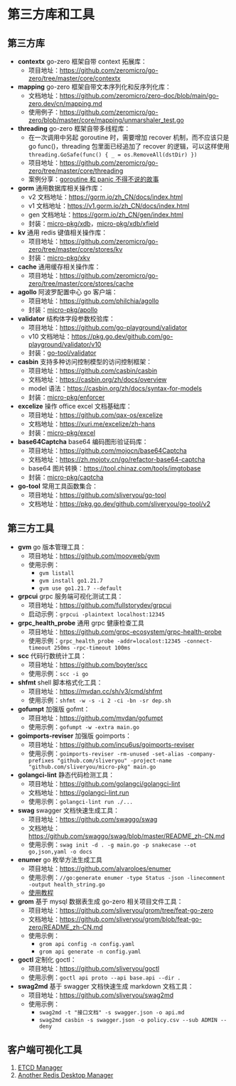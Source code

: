 # 第三方库和工具

## 第三方库

- **contextx** go-zero 框架自带 context 拓展库：
  - 项目地址：https://github.com/zeromicro/go-zero/tree/master/core/contextx
- **mapping** go-zero 框架自带文本序列化和反序列化库：
  - 文档地址：https://github.com/zeromicro/zero-doc/blob/main/go-zero.dev/cn/mapping.md
  - 使用例子：https://github.com/zeromicro/go-zero/blob/master/core/mapping/unmarshaler_test.go
- **threading** go-zero 框架自带多线程库：
  - 在一次调用中另起 goroutine 时，需要增加 recover 机制，而不应该只是 go func()，threading 包里面已经追加了 recover 的逻辑，可以这样使用 `threading.GoSafe(func() { _ = os.RemoveAll(dstDir) })`
  - 项目地址：https://github.com/zeromicro/go-zero/tree/master/core/threading
  - 案例分享：[goroutine 和 panic 不得不说的故事](https://blog.csdn.net/RA681t58CJxsgCkJ31/article/details/83005923)
- **gorm** 通用数据库相关操作库：
  - v2 文档地址：https://gorm.io/zh_CN/docs/index.html
  - v1 文档地址：https://v1.gorm.io/zh_CN/docs/index.html
  - gen 文档地址：https://gorm.io/zh_CN/gen/index.html
  - 封装：[micro-pkg/xdb](../xdb)，[micro-pkg/xdb/xfield](../xdb/xfield)
- **kv** 通用 redis 键值相关操作库：
  - 项目地址：https://github.com/zeromicro/go-zero/tree/master/core/stores/kv
  - 封装：[micro-pkg/xkv](../xkv)
- **cache** 通用缓存相关操作库：
  - 项目地址：https://github.com/zeromicro/go-zero/tree/master/core/stores/cache
- **agollo** 阿波罗配置中心 go 客户端：
  - 项目地址：https://github.com/philchia/agollo
  - 封装：[micro-pkg/apollo](../apollo)
- **validator** 结构体字段参数校验库：
  - 项目地址：https://github.com/go-playground/validator
  - v10 文档地址：https://pkg.go.dev/github.com/go-playground/validator/v10
  - 封装：[go-tool/validator](https://github.com/sliveryou/go-tool#validator)
- **casbin** 支持多种访问控制模型的访问控制框架：
  - 项目地址：https://github.com/casbin/casbin
  - 文档地址：https://casbin.org/zh/docs/overview
  - model 语法：https://casbin.org/zh/docs/syntax-for-models
  - 封装：[micro-pkg/enforcer](../enforcer)
- **excelize** 操作 office excel 文档基础库：
  - 项目地址：https://github.com/qax-os/excelize
  - 文档地址：https://xuri.me/excelize/zh-hans
  - 封装：[micro-pkg/excel](../excel)
- **base64Captcha** base64 编码图形验证码库：
  - 项目地址：https://github.com/mojocn/base64Captcha
  - 文档地址：https://zh.mojotv.cn/go/refactor-base64-captcha
  - base64 图片转换：https://tool.chinaz.com/tools/imgtobase
  - 封装：[micro-pkg/captcha](../captcha)
- **go-tool** 常用工具函数集合：
  - 项目地址：https://github.com/sliveryou/go-tool
  - 文档地址：https://pkg.go.dev/github.com/sliveryou/go-tool/v2

## 第三方工具

- **gvm** go 版本管理工具：
  - 项目地址：https://github.com/moovweb/gvm
  - 使用示例：
    - `gvm listall` 
    - `gvm install go1.21.7` 
    - `gvm use go1.21.7 --default`
- **grpcui** grpc 服务端可视化测试工具：
  - 项目地址：https://github.com/fullstorydev/grpcui
  - 启动示例：`grpcui -plaintext localhost:12345`
- **grpc_health_probe** 通用 grpc 健康检查工具
  - 项目地址：https://github.com/grpc-ecosystem/grpc-health-probe
  - 使用示例：`grpc_health_probe -addr=localost:12345 -connect-timeout 250ms -rpc-timeout 100ms`
- **scc** 代码行数统计工具：
  - 项目地址：https://github.com/boyter/scc
  - 使用示例：`scc -i go`
- **shfmt** shell 脚本格式化工具：
  - 项目地址：https://mvdan.cc/sh/v3/cmd/shfmt
  - 使用示例：`shfmt -w -s -i 2 -ci -bn -sr dep.sh`
- **gofumpt** 加强版 gofmt：
  - 项目地址：https://github.com/mvdan/gofumpt
  - 使用示例：`gofumpt -w -extra main.go`
- **goimports-reviser** 加强版 goimports：
  - 项目地址：https://github.com/incu6us/goimports-reviser
  - 使用示例：`goimports-reviser -rm-unused -set-alias -company-prefixes "github.com/sliveryou" -project-name "github.com/sliveryou/micro-pkg" main.go`
- **golangci-lint** 静态代码检测工具：
  - 项目地址：https://github.com/golangci/golangci-lint
  - 文档地址：https://golangci-lint.run
  - 使用示例：`golangci-lint run ./...`
- **swag** swagger 文档快速生成工具：
  - 项目地址：https://github.com/swaggo/swag
  - 文档地址：https://github.com/swaggo/swag/blob/master/README_zh-CN.md
  - 使用示例：`swag init -d . -g main.go -p snakecase --ot go,json,yaml -o docs`
- **enumer** go 枚举方法生成工具
  - 项目地址：https://github.com/alvaroloes/enumer
  - 使用示例：`//go:generate enumer -type Status -json -linecomment -output health_string.go`
  - [使用教程](enumer.md)
- **grom** 基于 mysql 数据表生成 go-zero 相关项目文件工具：
  - 项目地址：https://github.com/sliveryou/grom/tree/feat-go-zero
  - 文档地址：https://github.com/sliveryou/grom/blob/feat-go-zero/README_zh-CN.md
  - 使用示例：
    - `grom api config -n config.yaml`
    - `grom api generate -n config.yaml`
- **goctl** 定制化 goctl：
  - 项目地址：https://github.com/sliveryou/goctl
  - 使用示例：`goctl api proto --api base.api --dir .`
- **swag2md** 基于 swagger 文档快速生成 markdown 文档工具：
  - 项目地址：https://github.com/sliveryou/swag2md
  - 使用示例：
    - `swag2md -t "接口文档" -s swagger.json -o api.md`
    - `swag2md casbin -s swagger.json -o policy.csv --sub ADMIN --deny`

## 客户端可视化工具

1. [ETCD Manager](https://github.com/gtamas/etcdmanager/releases)
2. [Another Redis Desktop Manager](https://github.com/qishibo/AnotherRedisDesktopManager/releases)
